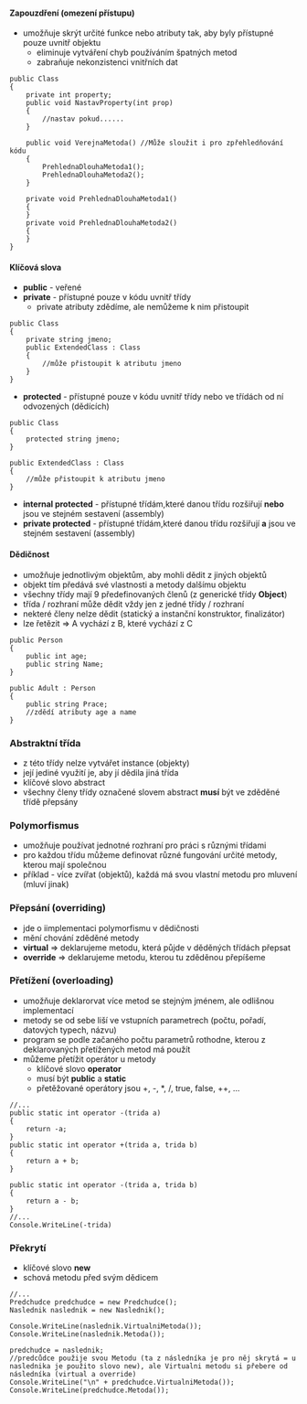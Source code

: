 #### **Zapouzdření** (omezení přístupu)
- umožňuje skrýt určité funkce nebo atributy tak, aby byly přístupné pouze uvnitř objektu
	- eliminuje vytváření chyb používáním špatných metod
	- zabraňuje nekonzistenci vnitřních dat
```Csharp
public Class
{
	private int property;
	public void NastavProperty(int prop)
	{
		//nastav pokud......
	}

	public void VerejnaMetoda() //Může sloužit i pro zpřehledňování kódu
	{
		PrehlednaDlouhaMetoda1();
		PrehlednaDlouhaMetoda2();
	}

	private void PrehlednaDlouhaMetoda1()
	{
	}
	private void PrehlednaDlouhaMetoda2()
	{
	}
}
```

#### Klíčová slova
- **public** - veřené
- **private** - přístupné pouze v kódu uvnitř třídy
	- private atributy zdědíme, ale nemůžeme k nim přistoupit
```Csharp
public Class
{
	private string jmeno;
	public ExtendedClass : Class
	{
		//může přistoupit k atributu jmeno
	}
}
```
- **protected** - přístupné pouze v kódu uvnitř třídy nebo ve třídách od ní odvozených (dědících)
```Csharp
public Class
{
	protected string jmeno;	
}

public ExtendedClass : Class
{
	//může přistoupit k atributu jmeno
}
```
- **internal protected** - přístupné třídám,které danou třídu rozšiřují **nebo** jsou ve stejném sestavení (assembly) 
- **private protected** - přístupné třídám,které danou třídu rozšiřují **a** jsou ve stejném sestavení (assembly)

#### Dědičnost

- umožňuje jednotlivým objektům, aby mohli dědit z jiných objektů
- objekt tím předává své vlastnosti a metody dalšímu objektu 
- všechny třídy mají 9 předefinovaných členů (z generické třídy **Object**)
- třída / rozhraní může dědit vždy jen z jedné třídy / rozhraní
- nekteré členy nelze dědit (statický a instanční konstruktor, finalizátor)
- lze řetězit => A vychází z B, které vychází z C
```Csharp
public Person
{
	public int age;
	public string Name;
}

public Adult : Person
{
	public string Prace;
	//zdědí atributy age a name
}
```

### Abstraktní třída

- z této třídy nelze vytvářet instance (objekty)
- její jediné využití je, aby jí dědila jiná třída
- klíčové slovo abstract
- všechny členy třídy označené slovem abstract **musí** být ve zděděné třídě přepsány 

### Polymorfismus

- umožňuje používat jednotné rozhraní pro práci s různými třídami
- pro každou třídu můžeme definovat různé fungování určité metody, kterou mají společnou
- příklad - více zvířat (objektů), každá má svou vlastní metodu pro mluvení (mluví jinak)

### Přepsání (overriding)

- jde o iimplementaci polymorfismu v dědičnosti
- mění chování zděděné metody
- **virtual** => deklarujeme metodu, která půjde v děděných třídách přepsat
- **override** => deklarujeme metodu, kterou tu zděděnou přepíšeme

### Přetížení (overloading)

- umožňuje deklarorvat více metod se stejným jménem, ale odlišnou implementací
- metody se od sebe liší ve vstupních parametrech (počtu, pořadí, datových typech, názvu)
- program se podle začaného počtu parametrů rothodne, kterou z deklarovaných přetížených metod má použít
- můžeme přetížit operátor u metody
	- klíčové slovo **operator**
	- musí být **public** a **static**
	- přetěžované operátory jsou +, -, \*, /, true, false, ++, ...
```Csharp
//...
public static int operator -(trida a)
{
	return -a;
}
public static int operator +(trida a, trida b)
{
	return a + b;
}

public static int operator -(trida a, trida b)
{
	return a - b;
}
//...
Console.WriteLine(-trida)
```

### Překrytí
- klíčové slovo **new**
- schová metodu před svým dědicem
```Csharp
//...
Predchudce predchudce = new Predchudce();
Naslednik naslednik = new Naslednik();

Console.WriteLine(naslednik.VirtualniMetoda());
Console.WriteLine(naslednik.Metoda());

predchudce = naslednik;
//predcůdce použije svou Metodu (ta z následníka je pro něj skrytá = u naslednika je použito slovo new), ale Virtualni metodu si přebere od následníka (virtual a override)
Console.WriteLine("\n" + predchudce.VirtualniMetoda());
Console.WriteLine(predchudce.Metoda());
```

